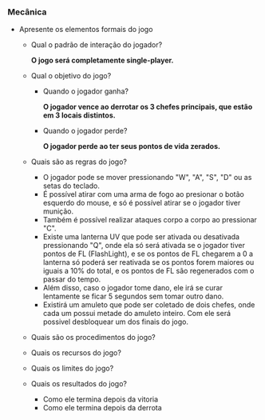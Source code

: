### Mecânica

- Apresente os elementos formais do jogo
    - Qual o padrão de interação do jogador?
 
        **O jogo será completamente single-player.**

    - Qual o objetivo do jogo? 
        - Quando o jogador ganha?
     
            **O jogador vence ao derrotar os 3 chefes principais, que estão em 3 locais distintos.**

        - Quando o jogador perde?
     
            **O jogador perde ao ter seus pontos de vida zerados.**

    - Quais são as regras do jogo?
 
      * O jogador pode se mover pressionando "W", "A", "S", "D" ou as setas do teclado.<br>
      * É possível atirar com uma arma de fogo ao presionar o botão esquerdo do mouse, e só é possível atirar se o jogador tiver munição.<br>
      * Também é possível realizar ataques corpo a corpo ao pressionar "C".<br>
      * Existe uma lanterna UV que pode ser ativada ou desativada pressionando "Q", onde ela só será ativada se o jogador tiver pontos de FL (FlashLight), e se os pontos de FL chegarem a 0 a lanterna só poderá ser reativada se os pontos forem maiores ou iguais a 10% do total, e os pontos de FL são regenerados com o passar do tempo.<br>
      * Além disso, caso o jogador tome dano, ele irá se curar lentamente se ficar 5 segundos sem tomar outro dano.<br>
      * Existirá um amuleto que pode ser coletado de dois chefes, onde cada um possui metade do amuleto inteiro. Com ele será possivel desbloquear um dos finais do jogo.

    - Quais são os procedimentos do jogo?
 
        

    - Quais os recursos do jogo?
    - Quais os limites do jogo?
    - Quais os resultados do jogo?
        - Como ele termina depois da vitoria
        - Como ele termina depois da derrota

